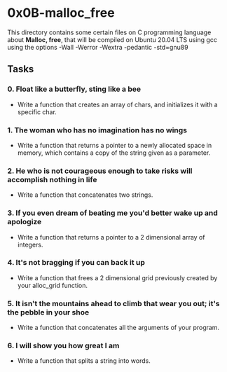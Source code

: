 # 0x0B-malloc_free
This directory contains some certain files on C programming language about **Malloc, free**, that will be compiled on Ubuntu 20.04 LTS using gcc using the options -Wall -Werror -Wextra -pedantic -std=gnu89

## Tasks
### 0. Float like a butterfly, sting like a bee
- Write a function that creates an array of chars, and initializes it with a specific char.

### 1. The woman who has no imagination has no wings
- Write a function that returns a pointer to a newly allocated space in memory, which contains a copy of the string given as a parameter.

### 2. He who is not courageous enough to take risks will accomplish nothing in life
- Write a function that concatenates two strings.

### 3. If you even dream of beating me you'd better wake up and apologize
- Write a function that returns a pointer to a 2 dimensional array of integers.

### 4. It's not bragging if you can back it up
- Write a function that frees a 2 dimensional grid previously created by your alloc_grid function.

### 5. It isn't the mountains ahead to climb that wear you out; it's the pebble in your shoe
- Write a function that concatenates all the arguments of your program.

### 6. I will show you how great I am
- Write a function that splits a string into words.
 
